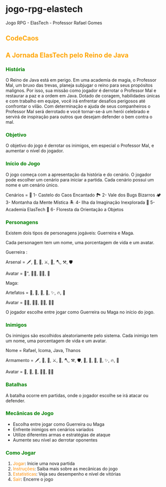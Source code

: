 # jogo-rpg-elastech
Jogo RPG - ElasTech - Professor Rafael Gomes

## <span style="color:orange">CodeCaos

## <span style="color:orange">A Jornada ElasTech pelo Reino de Java</span>

### <span style="color:green">História</span>

O Reino de Java está em perigo. Em uma academia de magia, o Professor Mal, um bruxo das trevas, planeja subjugar o reino para seus propósitos malignos.
Por isso, sua missão como jogador é derrotar o Professor Mal e restaurar a paz e a ordem em Java. Dotado de coragem, habilidades únicas e com trabalho em equipe,
 você irá enfrentar desafios perigosos até confrontar o vilão. Com determinação e ajuda de seus companheiros o Professor Mal será derrotado e você tornar-se-á um
 herói celebrado e servirá de inspiração para outros que desejam defender o bem contra o mal.


### <span style="color:green">Objetivo</span>

O objetivo do jogo é derrotar os inimigos, em especial o Professor Mal, e aumentar o nível do jogador.

### <span style="color:green">Início do Jogo</span>

O jogo começa com a apresentação da história e do cenário. O jogador pode escolher um cenário para iniciar a partida. Cada cenário possui um nome e um cenário único.

Cenários = 🏰 1- Castelo do Caos Encantado
           🏞️ 2- Vale dos Bugs Bizarros
           🏕️ 3- Montanha da Mente Mística
           🏝️ 4- Ilha da Imaginação Inexplorada
           🏫 5- Academia ElasTech
           🌄 6- Floresta da Orientação a Objetos

### <span style="color:green">Personagens</span>

Existem dois tipos de personagens jogáveis: Guerreira e Maga.

Cada personagem tem um nome, uma porcentagem de vida e um avatar. 

Guerreira :

Arsenal = 🗡️, 🏹, 🔨, ⚔️, 🔱, 🪓, ⚒️, 🛡️
    
Avatar = 🦸‍", 👩‍🚀, 👩‍🎤, 👩


Maga: 

Artefatos = 🧪, 💊, 🍷, 🌿, ✨, 🔥, 💫

Avatar = 🧙‍♀️, 🧝‍♀️, 👩‍🔬, 🧚‍♀️



O jogador escolhe entre jogar como Guerreira ou Maga no início do jogo.

### <span style="color:green">Inimigos</span>

Os inimigos são escolhidos aleatoriamente pelo sistema. Cada inimigo tem um nome, uma porcentagem de vida e um avatar.

 Nome = Rafael, Icoma, Java, Thanos
  
 Armamento = 🗡️, 🏹, 🔨, ⚔️, 🔱, 🪓, ⚒️, 🛡️, 🧪, 💊, 🍷, 🌿, ✨, 🔥, 💫

 Avatar = 👹, 👿, 🐉, 🧟‍♀️, 🦹‍♂️

### <span style="color:green">Batalhas</span>

A batalha ocorre em partidas, onde o jogador escolhe se irá atacar ou defender.

### <span style="color:green">Mecânicas de Jogo</span>

- Escolha entre jogar como Guerreira ou Maga
- Enfrente inimigos em cenários variados
- Utilize diferentes armas e estratégias de ataque
- Aumente seu nível ao derrotar oponentes


### <span style="color:green">Como Jogar</span>

1. <span style="color:darkorange">Jogar</span>: Inicie uma nova partida
2. <span style="color:darkorange">Instruções</span>: Saiba mais sobre as mecânicas do jogo
3. <span style="color:darkorange">Estatísticas</span>: Veja seu desempenho e nível de vitórias
4. <span style="color:darkorange">Sair</span>: Encerre o jogo
